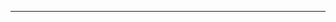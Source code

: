 <!--
CO_OP_TRANSLATOR_METADATA:
{
  "original_hash": "b12098603dc3061d3cdac77ecce93658",
  "translation_date": "2025-08-28T19:42:37+00:00",
  "source_file": "03-CoreGenerativeAITechniques/README.md",
  "language_code": "zh"
}
-->


---

